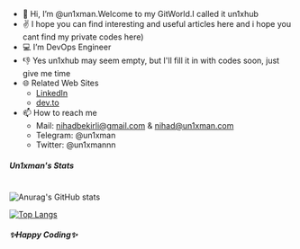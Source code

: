 - 👋 Hi, I’m @un1xman.Welcome to my GitWorld.I called it un1xhub
- ✌️ I hope you can find interesting and useful articles here and i hope you cant find my private codes here)
- 💻 I’m DevOps Engineer
- 👎 Yes un1xhub may seem empty, but I'll fill it in with codes soon, just give me time 
- 🌐 Related Web Sites
    - [LinkedIn](https://www.linkedin.com/in/nihad-bakirli-aa0173110/)
    - [dev.to](https://dev.to/un1xman)
- 📫 How to reach me
    - Mail: nihadbekirli@gmail.com & nihad@un1xman.com
    - Telegram: @un1xman
    - Twitter: @un1xmannn
##### Un1xman's Stats
#
#
#


![Anurag's GitHub stats](https://github-readme-stats.vercel.app/api?username=un1xman&show_icons=true&theme=cobalt)

[![Top Langs](https://github-readme-stats.vercel.app/api/top-langs/?username=un1xman&layout=gradient)](https://github.com/anuraghazra/github-readme-stats)

##### ✨Happy Coding✨
